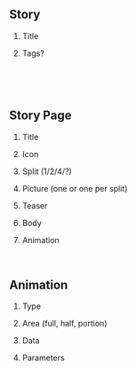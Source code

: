Story
-----

1.  Title

2.  Tags?

 

 

Story Page
----------

1.  Title

2.  Icon

3.  Split (1/2/4/?)

4.  Picture (one or one per split)

5.  Teaser

6.  Body

7.  Animation

 

Animation
---------

1.  Type

2.  Area (full, half, portion)

3.  Data

4.  Parameters

 

 

 
